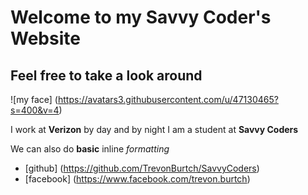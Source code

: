 # Welcome to my Savvy Coder's Website
## Feel free to take a look around

![my face] (https://avatars3.githubusercontent.com/u/47130465?s=400&v=4)

I work at __Verizon__ by day and by night I am a student at __Savvy Coders__

We can also do __basic__ inline _formatting_
* [github] (https://github.com/TrevonBurtch/SavvyCoders)
* [facebook] (https://www.facebook.com/trevon.burtch)





